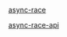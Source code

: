 [async-race](https://vadim001230-async-race.netlify.app)


[async-race-api](https://github.com/mikhama/async-race-api)
